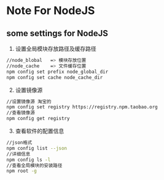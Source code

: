 # Note For NodeJS
## some settings for NodeJS
1. 设置全局模块存放路径及缓存路径
```BASH
//node_blobal   => 模块存放位置
//node_cache    => 文件缓存位置
npm config set prefix node_global_dir
npm config set cache node_cache_dir
```
2. 设置镜像源
```BASH
//设置镜像源 淘宝的
npm config set registry https://registry.npm.taobao.org
//查看镜像源
npm config get registry
```
3. 查看软件的配置信息
```BASH
//json格式
npm config list --json
//详细信息
npm config ls -l
//查看全局模块的安装路径
npm root -g
```